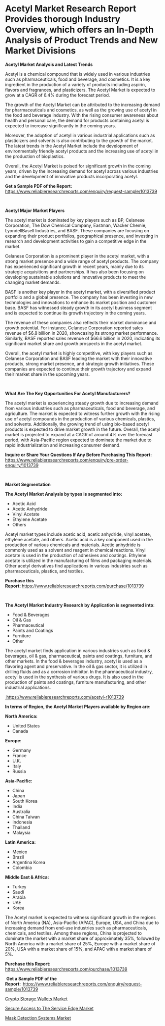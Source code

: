 <p><h1>Acetyl Market Research Report Provides thorough Industry Overview, which offers an In-Depth Analysis of Product Trends and New Market Divisions</h1></p><p><strong>Acetyl Market Analysis and Latest Trends</strong></p>
<p><p>Acetyl is a chemical compound that is widely used in various industries such as pharmaceuticals, food and beverage, and cosmetics. It is a key ingredient in the production of a variety of products including aspirin, flavors and fragrances, and plasticizers. The Acetyl Market is expected to grow at a CAGR of 6.4% during the forecast period.</p><p>The growth of the Acetyl Market can be attributed to the increasing demand for pharmaceuticals and cosmetics, as well as the growing use of acetyl in the food and beverage industry. With the rising consumer awareness about health and personal care, the demand for products containing acetyl is expected to increase significantly in the coming years.</p><p>Moreover, the adoption of acetyl in various industrial applications such as plasticizers and solvents is also contributing to the growth of the market. The latest trends in the Acetyl Market include the development of environmentally friendly acetyl products and the increasing use of acetyl in the production of bioplastics.</p><p>Overall, the Acetyl Market is poised for significant growth in the coming years, driven by the increasing demand for acetyl across various industries and the development of innovative products incorporating acetyl.</p></p>
<p><strong>Get a Sample PDF of the Report:&nbsp;</strong> <a href="https://www.reliableresearchreports.com/enquiry/request-sample/1013739">https://www.reliableresearchreports.com/enquiry/request-sample/1013739</a></p>
<p>&nbsp;</p>
<p><strong>Acetyl Major Market Players</strong></p>
<p><p>The acetyl market is dominated by key players such as BP, Celanese Corporation, The Dow Chemical Company, Eastman, Wacker Chemie, LyondellBasell Industries, and BASF. These companies are focusing on expanding their product portfolios, geographical presence, and investing in research and development activities to gain a competitive edge in the market.</p><p>Celanese Corporation is a prominent player in the acetyl market, with a strong market presence and a wide range of acetyl products. The company has experienced significant growth in recent years, mainly due to its strategic acquisitions and partnerships. It has also been focusing on developing sustainable solutions and innovative products to meet the changing market demands.</p><p>BASF is another key player in the acetyl market, with a diversified product portfolio and a global presence. The company has been investing in new technologies and innovations to enhance its market position and customer base. BASF has witnessed steady growth in its acetyl business segment and is expected to continue its growth trajectory in the coming years.</p><p>The revenue of these companies also reflects their market dominance and growth potential. For instance, Celanese Corporation reported sales revenue of $6.8 billion in 2020, showcasing its strong market performance. Similarly, BASF reported sales revenue of $66.6 billion in 2020, indicating its significant market share and growth prospects in the acetyl market.</p><p>Overall, the acetyl market is highly competitive, with key players such as Celanese Corporation and BASF leading the market with their innovative products, strong market presence, and strategic growth initiatives. These companies are expected to continue their growth trajectory and expand their market share in the upcoming years.</p></p>
<p>&nbsp;</p>
<p><strong>What Are The Key Opportunities For Acetyl Manufacturers?</strong></p>
<p><p>The acetyl market is experiencing steady growth due to increasing demand from various industries such as pharmaceuticals, food and beverage, and agriculture. The market is expected to witness further growth with the rising use of acetyl compounds in the production of various chemicals, plastics, and solvents. Additionally, the growing trend of using bio-based acetyl products is expected to drive market growth in the future. Overall, the acetyl market is projected to expand at a CAGR of around 4% over the forecast period, with Asia-Pacific region expected to dominate the market due to rapid industrialization and increasing consumer demand.</p></p>
<p><strong>Inquire or Share Your Questions If Any Before Purchasing This Report:</strong> <a href="https://www.reliableresearchreports.com/enquiry/pre-order-enquiry/1013739">https://www.reliableresearchreports.com/enquiry/pre-order-enquiry/1013739</a></p>
<p>&nbsp;</p>
<p><strong>Market Segmentation</strong></p>
<p><strong>The Acetyl Market Analysis by types is segmented into:</strong></p>
<p><ul><li>Acetic Acid</li><li>Acetic Anhydride</li><li>Vinyl Acetate</li><li>Ethylene Acetate</li><li>Others</li></ul></p>
<p><p>Acetyl market types include acetic acid, acetic anhydride, vinyl acetate, ethylene acetate, and others. Acetic acid is a key component used in the production of various chemicals and materials. Acetic anhydride is commonly used as a solvent and reagent in chemical reactions. Vinyl acetate is used in the production of adhesives and coatings. Ethylene acetate is utilized in the manufacturing of films and packaging materials. Other acetyl derivatives find applications in various industries such as pharmaceuticals, plastics, and textiles.</p></p>
<p><strong>Purchase this Report:&nbsp;</strong><a href="https://www.reliableresearchreports.com/purchase/1013739">https://www.reliableresearchreports.com/purchase/1013739</a></p>
<p>&nbsp;</p>
<p><strong>The Acetyl Market Industry Research by Application is segmented into:</strong></p>
<p><ul><li>Food & Beverages</li><li>Oil & Gas</li><li>Pharmaceutical</li><li>Paints and Coatings</li><li>Furniture</li><li>Other</li></ul></p>
<p><p>The acetyl market finds application in various industries such as food & beverages, oil & gas, pharmaceutical, paints and coatings, furniture, and other markets. In the food & beverages industry, acetyl is used as a flavoring agent and preservative. In the oil & gas sector, it is utilized in drilling fluids and as a corrosion inhibitor. In the pharmaceutical industry, acetyl is used in the synthesis of various drugs. It is also used in the production of paints and coatings, furniture manufacturing, and other industrial applications.</p></p>
<p><a href="https://www.reliableresearchreports.com/acetyl-r1013739">&nbsp;https://www.reliableresearchreports.com/acetyl-r1013739</a></p>
<p><strong>In terms of Region, the Acetyl Market Players available by Region are:</strong></p>
<p>
    <p> <strong> North America: </strong>
        <ul>
            <li>United States</li>
            <li>Canada</li>
        </ul>
        </p> 
    <p> <strong> Europe: </strong>
        <ul>
            <li>Germany</li>
            <li>France</li>
            <li>U.K.</li>
            <li>Italy</li>
            <li>Russia</li>
        </ul>
        </p> 
    <p> <strong> Asia-Pacific: </strong>
        <ul>
            <li>China</li>
            <li>Japan</li>
            <li>South Korea</li>
            <li>India</li>
            <li>Australia</li>
            <li>China Taiwan</li>
            <li>Indonesia</li>
            <li>Thailand</li>
            <li>Malaysia</li>
        </ul>
        </p> 
    <p> <strong> Latin America: </strong>
        <ul>
            <li>Mexico</li>
            <li>Brazil</li>
            <li>Argentina Korea</li>
            <li>Colombia</li>
        </ul>
        </p> 
    <p> <strong> Middle East & Africa: </strong>
        <ul>
            <li>Turkey</li>
            <li>Saudi</li>
            <li>Arabia</li>
            <li>UAE</li>
            <li>Korea</li>
        </ul>
    </p>
    </p>
<p><p>The Acetyl market is expected to witness significant growth in the regions of North America (NA), Asia-Pacific (APAC), Europe, USA, and China due to increasing demand from end-use industries such as pharmaceuticals, chemicals, and textiles. Among these regions, China is projected to dominate the market with a market share of approximately 35%, followed by North America with a market share of 25%, Europe with a market share of 20%, USA with a market share of 15%, and APAC with a market share of 5%.</p></p>
<p><strong>Purchase this Report: </strong><a href="https://www.reliableresearchreports.com/purchase/1013739">https://www.reliableresearchreports.com/purchase/1013739</a></p>
<p>&nbsp;<strong>Get a Sample PDF of the Report:&nbsp;&nbsp;</strong><a href="https://www.reliableresearchreports.com/enquiry/request-sample/1013739">https://www.reliableresearchreports.com/enquiry/request-sample/1013739</a></p>
<p><strong></strong></p>
<p><p><a href="https://github.com/alexxisgm/Market-Research-Report-List-1/blob/main/crypto-storage-wallets-market.md">Crypto Storage Wallets Market</a></p><p><a href="https://github.com/marthawweekle/Market-Research-Report-List-2/blob/main/secure-access-to-the-service-edge-market.md">Secure Access to The Service Edge Market</a></p><p><a href="https://github.com/HenrietteMills1/Market-Research-Report-List-2/blob/main/mask-detection-systems-market.md">Mask Detection Systems Market</a></p></p>